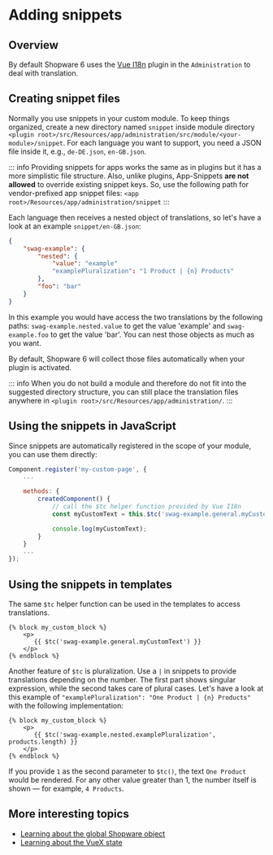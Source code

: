 # Adding snippets

## Overview

By default Shopware 6 uses the [Vue I18n](https://kazupon.github.io/vue-i18n/started.html#html) plugin in the `Administration` to deal with translation.

## Creating snippet files

Normally you use snippets in your custom module. To keep things organized, create a new directory named `snippet` inside module directory `<plugin root>/src/Resources/app/administration/src/module/<your-module>/snippet`. For each language you want to support, you need a JSON file inside it, e.g., `de-DE.json`, `en-GB.json`.

::: info
Providing snippets for apps works the same as in plugins but it has a more simplistic file structure. Also, unlike plugins, App-Snippets **are not allowed** to override existing snippet keys. So, use the following path for vendor-prefixed app snippet files: `<app root>/Resources/app/administration/snippet`
:::

Each language then receives a nested object of translations, so let's have a look at an example `snippet/en-GB.json`:

```json
{
    "swag-example": {
        "nested": {
            "value": "example"
            "examplePluralization": "1 Product | {n} Products"
        },
        "foo": "bar"
    }
}
```

In this example you would have access the two translations by the following paths: `swag-example.nested.value` to get the value 'example' and `swag-example.foo` to get the value 'bar'. You can nest those objects as much as you want.

By default, Shopware 6 will collect those files automatically when your plugin is activated.

::: info
When you do not build a module and therefore do not fit into the suggested directory structure, you can still place the translation files anywhere in `<plugin root>/src/Resources/app/administration/`.
:::

## Using the snippets in JavaScript

Since snippets are automatically registered in the scope of your module, you can use them directly:

```javascript
Component.register('my-custom-page', {
    ...

    methods: {
        createdComponent() {
            // call the $tc helper function provided by Vue I18n 
            const myCustomText = this.$tc('swag-example.general.myCustomText');

            console.log(myCustomText);
        }
    }
    ...
});
```

## Using the snippets in templates

The same `$tc` helper function can be used in the templates to access translations.

```twig
{% block my_custom_block %}
    <p>
       {{ $tc('swag-example.general.myCustomText') }}
    </p>
{% endblock %}
```

Another feature of `$tc` is pluralization. Use a `|` in snippets to provide translations depending on the number. The first part shows singular expression, while the second takes care of plural cases.
Let's have a look at this example of `"examplePluralization": "One Product | {n} Products"` with the following implementation:

```twig
{% block my_custom_block %}
    <p>
       {{ $tc('swag-example.nested.examplePluralization', products.length) }}
    </p>
{% endblock %}
```

If you provide `1` as the second parameter to `$tc()`, the text `One Product` would be rendered. For any other value greater than 1, the number itself is shown — for example, `4 Products`.

## More interesting topics

* [Learning about the global Shopware object](the-shopware-object)
* [Learning about the VueX state](https://github.com/shopware/docs/tree/575c2fa12ef272dc25744975e2f1e4d44721f0f1/guides/plugins/plugins/administration/using-vuex-state.md)
